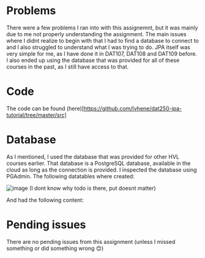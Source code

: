 # Problems
There were a few problems I ran into with this assignemnt, but it was mainly due to me not properly understanding the assignment. The main issues where I didnt realize to begin with that I had to find a database to connect to and I also struggled to understand what I was trying to do. JPA itself was very simple for me, as I have done it in DAT107, DAT108 and DAT109 before. I also ended up using the database that was provided for all of these courses in the past, as I still have access to that. 

# Code
The code can be found (here)[https://github.com/Ivhene/dat250-jpa-tutorial/tree/master/src]

# Database
As I mentioned, I used the database that was provided for other HVL courses earlier. That database is a PostgreSQL database, available in the cloud as long as the connection is provided. I inspected the database using PGAdmin. The following datatables where created:

![image](https://github.com/user-attachments/assets/ee4a463c-d7cf-488d-8cd9-d404fcf9ae26)
(I dont know why todo is there, put doesnt matter)

And had the following content: 

# Pending issues
There are no pending issues from this assignment (unless I missed something or did something wrong 😊)
